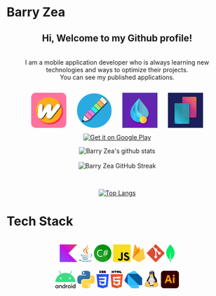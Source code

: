 # Barry Zea

<div align="center">
<h2> Hi, Welcome to my Github profile!</h2>
<br />
I am a mobile application developer who is always learning new technologies and ways to optimize their projects.
<br />
  You can see my published applications.
<br/>
<br/>
<a href="https://play.google.com/store/apps/details?id=com.barryzea.wallhaven&hl=es&gl=US">
<img src="https://github.com/hall9zeha/WallNice-Wallpapers/blob/main/Resources/wallnice_icon.png" 
     width="80" hspace="10" vspace="10" style="border-radius: 10px 10px 10px 10px"></a>
<a href="https://play.google.com/store/apps/details?id=com.BarryZea.XamiNote&hl=es&gl=US">
<img src="https://github.com/hall9zeha/XamiNote/blob/main/Resources/playstore_icon_xami_redondo.png" 
     width="80" hspace="10" vspace="10"></a>
<a href="https://play.google.com/store/apps/details?id=com.barryzea.appweather">
<img src="https://github.com/hall9zeha/NimboWeather/blob/main/Resources/nimboWeather_icon_playStore.png" 
     width="80" hspace="10" vspace="10"></a>
<a href="https://play.google.com/store/apps/details?id=com.barryzea.unsplashapp">
<img src="https://github.com/hall9zeha/UnsplashAndWallhaven-Wallpapers/blob/main/Resources/wallpapers_icon.png" 
     width="80" height="80" hspace="10" vspace="10"></a>
<br/>
<a href="https://play.google.com/store/apps/developer?id=Barry+Zea+H.">
    <img alt="Get it on Google Play"
        height="80"
        src="https://play.google.com/intl/en_us/badges/images/generic/en_badge_web_generic.png" />
</a> 


![Barry Zea's github stats](https://github-readme-stats.vercel.app/api?username=hall9zeha&show_icons=true&theme=merko)  
<br />
![Barry Zea GitHub Streak](https://github-readme-streak-stats.herokuapp.com/?user=hall9zeha&theme=tokyonight)

<br />

[![Top Langs](https://github-readme-stats.vercel.app/api/top-langs?username=hall9zeha&layout=compact&theme=radical&langs_count=20)](https://github.com/anuraghazra/github-readme-stats)

</div>

# Tech Stack
<br />
<div align="center">
<a href="https://developer.android.com/kotlin" margin="20">
<img src="https://github.com/hall9zeha/hall9zeha/blob/main/svgs/kotlin-icon.svg" 
     height="40" margin="15px" ></a>
<a href="https://docs.oracle.com/en/java/" margin="20">   
<img src="https://github.com/hall9zeha/hall9zeha/blob/main/svgs/java.svg" 
     height="40" margin="15px"></a>
<a href="https://docs.microsoft.com/en-us/dotnet/csharp/tour-of-csharp/" margin="20">
<img src="https://github.com/hall9zeha/hall9zeha/blob/main/svgs/c-sharp.svg" 
    height="40" margin="15px"></a>
<a href="https://developer.mozilla.org/en-US/docs/Web/JavaScript" margin="20">
<img src="https://github.com/hall9zeha/hall9zeha/blob/main/svgs/javascript.svg"
     height="40" margin="15px"></a>
<a href="https://firebase.google.com" margin="20">
<img src="https://github.com/hall9zeha/hall9zeha/blob/main/svgs/firebase.svg" 
     height="40" margin="15px"></a>
  <a href="https://git-scm.com/" margin="20">
<img src="https://github.com/hall9zeha/hall9zeha/blob/main/svgs/git-icon.svg" 
     height="40" margin="15px"></a>
    <a href="(https://www.mongodb.com/docs/" margin="20">
<img src="https://github.com/hall9zeha/hall9zeha/blob/main/svgs/mongodb-icon.svg" 
     height="40" margin="15px"></a>
 <br />
 <br />
 <a href="https://developer.android.com/" margin="20">
<img src="https://github.com/hall9zeha/hall9zeha/blob/main/svgs/android-vertical.svg" 
    height="40" margin="15px"></a>
<a href="https://www.python.org/" margin="20">
<img src="https://github.com/hall9zeha/hall9zeha/blob/main/svgs/python.svg" 
     height="40" margin="15px"></a>
<a href="https://developer.mozilla.org/en-US/docs/Web/CSS" margin="20">
<img src="https://github.com/hall9zeha/hall9zeha/blob/main/svgs/css-3.svg" 
     height="40" margin="15px"></a>
<a href="https://developer.mozilla.org/en-US/docs/Web/HTML" margin="20">
<img src="https://github.com/hall9zeha/hall9zeha/blob/main/svgs/html-5.svg" 
     height="40" margin="15px"></a>

<a href="https://dart.dev/" margin="20">
<img src="https://github.com/hall9zeha/hall9zeha/blob/main/svgs/dart.svg" 
     height="40" margin="15px"></a>
<img src="https://github.com/hall9zeha/hall9zeha/blob/main/svgs/linux-tux.svg" 
     height="40" margin="15px"></a>
<img src="https://github.com/hall9zeha/hall9zeha/blob/main/svgs/adobe-illustrator.svg" 
     height="40" margin="15px"></a>
<br />
<br />
</div>




